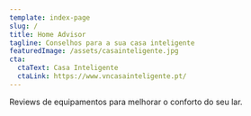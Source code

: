 ```yaml
---
template: index-page
slug: /
title: Home Advisor
tagline: Conselhos para a sua casa inteligente
featuredImage: /assets/casainteligente.jpg
cta:
  ctaText: Casa Inteligente
  ctaLink: https://www.vncasainteligente.pt/
---
```

Reviews de equipamentos para melhorar o conforto do seu lar.
